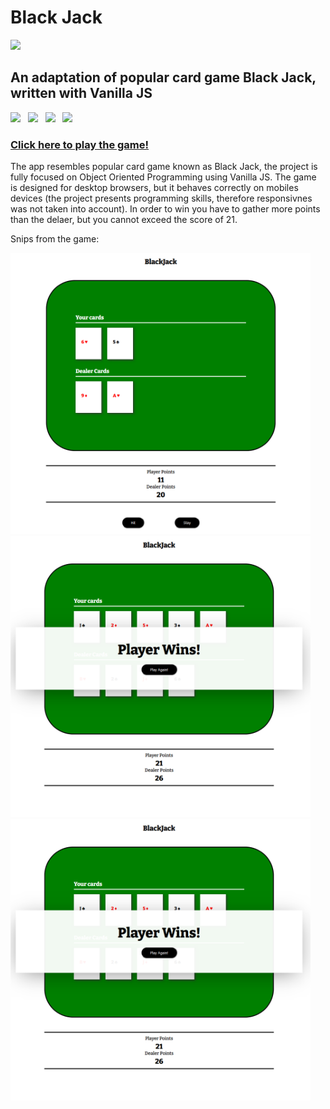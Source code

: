 # Black Jack

<img width="10%" src="https://icon-library.com/images/blackjack-icon/blackjack-icon-27.jpg"/>


## An adaptation of popular card game Black Jack, written with Vanilla JS
<img src="https://img.shields.io/badge/html5%20-%23e34f26.svg?&style=for-the-badge&logo=html5&logoColor=white" />&nbsp;&nbsp;
<img src="https://img.shields.io/badge/CSS3-1572B6?&style=for-the-badge&logo=css3&logoColor=white" />&nbsp;&nbsp;
<img src="https://img.shields.io/badge/JavaScript-F7DF1E?style=for-the-badge&logo=javascript&logoColor=black" />&nbsp;&nbsp;
<img src="https://img.shields.io/badge/OOP-F7DF1E?style=for-the-badge&logo=javascript&logoColor=black" />&nbsp;&nbsp;

### [Click here to play the game!](https://bartek-swiderski92.github.io/black-jack/)

The app resembles popular card game known as Black Jack, the project is fully focused on Object Oriented Programming using Vanilla JS. The game is designed for desktop browsers, but it behaves correctly on mobiles devices (the project presents programming skills, therefore responsivnes was not taken into account).
In order to win you have to gather more points than the delaer, but you cannot exceed the score of 21.

Snips from the game:

<div>
<img height="450px" src="https://github.com/bartek-swiderski92/black-jack/blob/master/snips/new-game.png?raw=true"/>
<img height="450px" src="https://github.com/bartek-swiderski92/black-jack/blob/master/snips/player-wins.png?raw=true"/>
<img height="450px" src="https://github.com/bartek-swiderski92/black-jack/blob/master/snips/player-wins.png?raw=true"/>

</div>

